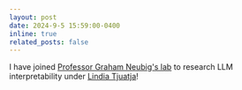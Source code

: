 ```yaml
---
layout: post
date: 2024-9-5 15:59:00-0400
inline: true
related_posts: false
---
```


I have joined [Professor Graham Neubig's lab](https://www.cs.cmu.edu/~neulab/people.html) to research LLM interpretability under [Lindia Tjuatja](https://lindiatjuatja.github.io/)! 